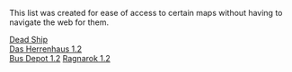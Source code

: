 This list was created for ease of access to certain maps without having to navigate the web for them.

[Dead Ship](https://mega.nz/file/dw5gFYAC#vSupc1xURv5xYeMJ0zXw1jYUtAl8us7VriiZxE5x558)  
[Das Herrenhaus 1.2](https://drive.google.com/uc?id=0B5YOFTUvYynKNWoweEt2cTJxcEE&export=download)  
[Bus Depot 1.2](https://mega.nz/file/v8oUgBzL#Gcz5N8Ahlao68LD6-T9ewWlgB_CKagRHAnVXZ4QJYk8)
[Ragnarok 1.2](https://www.mediafire.com/file/g64euxntkd062tw/Ragnarok_1.2.exe/file)
